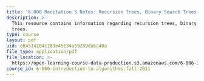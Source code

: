 ```yaml
---
title: '6.006 Recitation 5 Notes: Recursion Trees, Binary Search Trees'
description: >-
  This resource contains information regarding recursion trees, binary search
  trees.
type: course
layout: pdf
uid: e84514204c189e45134a69289da6a40a
file_type: application/pdf
file_location: >-
  https://open-learning-course-data-production.s3.amazonaws.com/6-006-introduction-to-algorithms-fall-2011/e84514204c189e45134a69289da6a40a_MIT6_006F11_rec05.pdf
course_id: 6-006-introduction-to-algorithms-fall-2011
---
```

